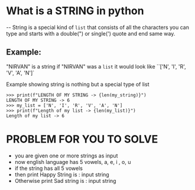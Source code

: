 # What is a STRING in python

  -- String is a special kind of `list` that consists of all the characters you can type and starts with a double(") or single(') quote and end same way.

  ## Example:
  "NIRVAN" is a string
  if "NIRVAN" was a `list` it would look like ``['N', 'I', 'R', 'V', 'A', 'N']`

  Example showing string is nothing but a special type of list
  
  ```>>> my_string = "NIRVAN"
>>> print(f"LENGTH OF MY STRING -> {len(my_string)}")
LENGTH OF MY STRING -> 6
>>> my_list = ['N', 'I', 'R', 'V', 'A', 'N']
>>> print(f"Length of my list -> {len(my_list)}")
Length of my list -> 6
```


# PROBLEM FOR YOU TO SOLVE

 - you are given one or more strings as input
 - now english language has 5 vowels, a, e, i , o, u 
 - if the string has all 5 vowels 
 - then print Happy String is : input string 
 - Otherwise print Sad string is : input string